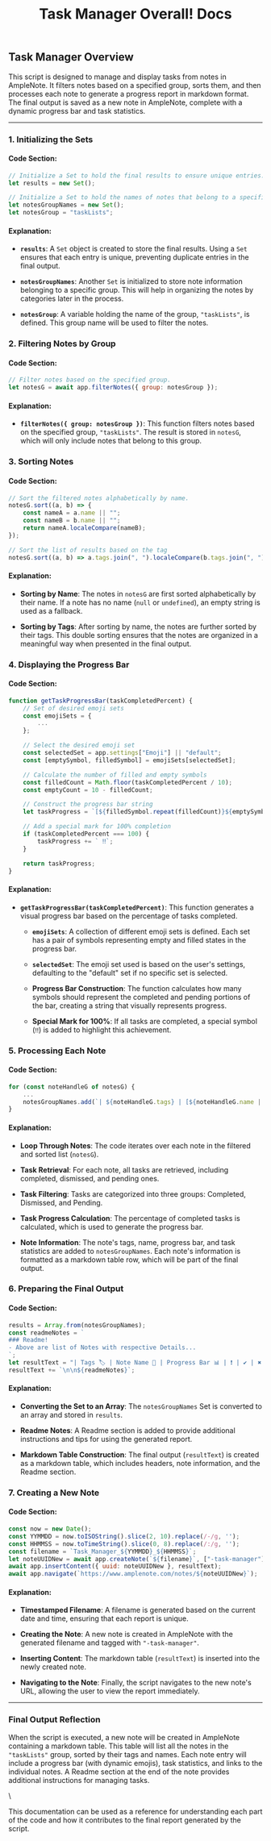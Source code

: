 ﻿---
title: Task Manager Overall! Docs
uuid: bed28484-649c-11ef-ab69-22074e34eefe
version: 20
created: '2024-08-27T23:19:44+05:30'
tags:
  - '-t/amplenote/mine'
  - '-9-permanent'
  - '-2-literature'
---

## Task Manager Overview

This script is designed to manage and display tasks from notes in AmpleNote. It filters notes based on a specified group, sorts them, and then processes each note to generate a progress report in markdown format. The final output is saved as a new note in AmpleNote, complete with a dynamic progress bar and task statistics.

---

### 1. Initializing the Sets

#### Code Section:

```javascript
// Initialize a Set to hold the final results to ensure unique entries.
let results = new Set();

// Initialize a Set to hold the names of notes that belong to a specific group.
let notesGroupNames = new Set();
let notesGroup = "taskLists";
```

#### Explanation:

- **`results`**: A `Set` object is created to store the final results. Using a `Set` ensures that each entry is unique, preventing duplicate entries in the final output.

- **`notesGroupNames`**: Another `Set` is initialized to store note information belonging to a specific group. This will help in organizing the notes by categories later in the process.

- **`notesGroup`**: A variable holding the name of the group, `"taskLists"`, is defined. This group name will be used to filter the notes.

### 2. Filtering Notes by Group

#### Code Section:

```javascript
// Filter notes based on the specified group.
let notesG = await app.filterNotes({ group: notesGroup });
```

#### Explanation:

- **`filterNotes({ group: notesGroup })`**: This function filters notes based on the specified group, `"taskLists"`. The result is stored in `notesG`, which will only include notes that belong to this group.

### 3. Sorting Notes

#### Code Section:

```javascript
// Sort the filtered notes alphabetically by name.
notesG.sort((a, b) => {
	const nameA = a.name || ""; 
	const nameB = b.name || "";
	return nameA.localeCompare(nameB);
});

// Sort the list of results based on the tag
notesG.sort((a, b) => a.tags.join(", ").localeCompare(b.tags.join(", ")));
```

#### Explanation:

- **Sorting by Name**: The notes in `notesG` are first sorted alphabetically by their name. If a note has no name (`null` or `undefined`), an empty string is used as a fallback.

- **Sorting by Tags**: After sorting by name, the notes are further sorted by their tags. This double sorting ensures that the notes are organized in a meaningful way when presented in the final output.

### 4. Displaying the Progress Bar

#### Code Section:

```javascript
function getTaskProgressBar(taskCompletedPercent) {
	// Set of desired emoji sets
	const emojiSets = {
		...
	};

	// Select the desired emoji set
	const selectedSet = app.settings["Emoji"] || "default";
	const [emptySymbol, filledSymbol] = emojiSets[selectedSet];

	// Calculate the number of filled and empty symbols
	const filledCount = Math.floor(taskCompletedPercent / 10);
	const emptyCount = 10 - filledCount;

	// Construct the progress bar string
	let taskProgress = `[${filledSymbol.repeat(filledCount)}${emptySymbol.repeat(emptyCount)}] ${taskCompletedPercent}%`;

	// Add a special mark for 100% completion
	if (taskCompletedPercent === 100) {
		taskProgress += ` ‼`;
	}

	return taskProgress;
}
```

#### Explanation:

- **`getTaskProgressBar(taskCompletedPercent)`**: This function generates a visual progress bar based on the percentage of tasks completed.

    - **`emojiSets`**: A collection of different emoji sets is defined. Each set has a pair of symbols representing empty and filled states in the progress bar.

    - **`selectedSet`**: The emoji set used is based on the user's settings, defaulting to the "default" set if no specific set is selected.

    - **Progress Bar Construction**: The function calculates how many symbols should represent the completed and pending portions of the bar, creating a string that visually represents progress.

    - **Special Mark for 100%**: If all tasks are completed, a special symbol (`‼`) is added to highlight this achievement.

### 5. Processing Each Note

#### Code Section:

```javascript
for (const noteHandleG of notesG) {
	...
	notesGroupNames.add(`| ${noteHandleG.tags} | [${noteHandleG.name || "Untitled Note"}](https://www.amplenote.com/notes/${noteHandleG.uuid}) | ${taskProgress} | ${Pending.length} | ${Completed.length} | ${Dismissed.length} | |`);
}
```

#### Explanation:

- **Loop Through Notes**: The code iterates over each note in the filtered and sorted list (`notesG`).

- **Task Retrieval**: For each note, all tasks are retrieved, including completed, dismissed, and pending ones.

- **Task Filtering**: Tasks are categorized into three groups: Completed, Dismissed, and Pending.

- **Task Progress Calculation**: The percentage of completed tasks is calculated, which is used to generate the progress bar.

- **Note Information**: The note's tags, name, progress bar, and task statistics are added to `notesGroupNames`. Each note's information is formatted as a markdown table row, which will be part of the final output.

### 6. Preparing the Final Output

#### Code Section:

```javascript
results = Array.from(notesGroupNames);
const readmeNotes = `
### Readme!
- Above are list of Notes with respective Details...
`;
let resultText = "| Tags 🏷️ | Note Name 📝 | Progress Bar 📊 | ❗ | ✔️ | ✖️ | ✒️ |\n|---|---|---|---|---|---|---|\n" + results.join("\n");
resultText += `\n\n${readmeNotes}`;
```

#### Explanation:

- **Converting the Set to an Array**: The `notesGroupNames` Set is converted to an array and stored in `results`.

- **Readme Notes**: A Readme section is added to provide additional instructions and tips for using the generated report.

- **Markdown Table Construction**: The final output (`resultText`) is created as a markdown table, which includes headers, note information, and the Readme section.

### 7. Creating a New Note

#### Code Section:

```javascript
const now = new Date();
const YYMMDD = now.toISOString().slice(2, 10).replace(/-/g, '');
const HHMMSS = now.toTimeString().slice(0, 8).replace(/:/g, '');
const filename = `Task_Manager_${YYMMDD}_${HHMMSS}`;
let noteUUIDNew = await app.createNote(`${filename}`, ["-task-manager"]);
await app.insertContent({ uuid: noteUUIDNew }, resultText);
await app.navigate(`https://www.amplenote.com/notes/${noteUUIDNew}`);
```

#### Explanation:

- **Timestamped Filename**: A filename is generated based on the current date and time, ensuring that each report is unique.

- **Creating the Note**: A new note is created in AmpleNote with the generated filename and tagged with `"-task-manager"`.

- **Inserting Content**: The markdown table (`resultText`) is inserted into the newly created note.

- **Navigating to the Note**: Finally, the script navigates to the new note's URL, allowing the user to view the report immediately.

---

### Final Output Reflection

When the script is executed, a new note will be created in AmpleNote containing a markdown table. This table will list all the notes in the `"taskLists"` group, sorted by their tags and names. Each note entry will include a progress bar (with dynamic emojis), task statistics, and links to the individual notes. A Readme section at the end of the note provides additional instructions for managing tasks.

\

This documentation can be used as a reference for understanding each part of the code and how it contributes to the final report generated by the script.
